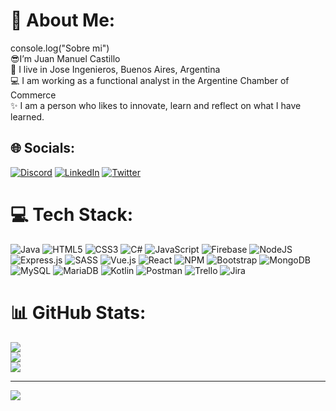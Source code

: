 # 💫 About Me:
 console.log("Sobre mi")<br>😎I’m Juan Manuel Castillo<br>📍 I live in Jose Ingenieros, Buenos Aires, Argentina<br>💻 I am working as a functional analyst in the Argentine Chamber of Commerce<br>✨ I am a person who likes to innovate, learn and reflect on what I have learned.


## 🌐 Socials:
[![Discord](https://img.shields.io/badge/Discord-%237289DA.svg?logo=discord&logoColor=white)](https://discord.gg/CORP_Gaucho#3174) [![LinkedIn](https://img.shields.io/badge/LinkedIn-%230077B5.svg?logo=linkedin&logoColor=white)](https://linkedin.com/in/https://www.linkedin.com/in/juan-manuel-castillo-/) [![Twitter](https://img.shields.io/badge/Twitter-%231DA1F2.svg?logo=Twitter&logoColor=white)](https://twitter.com/https://twitter.com/Gauch04) 

# 💻 Tech Stack:
![Java](https://img.shields.io/badge/java-%23ED8B00.svg?style=flat&logo=java&logoColor=white) ![HTML5](https://img.shields.io/badge/html5-%23E34F26.svg?style=flat&logo=html5&logoColor=white) ![CSS3](https://img.shields.io/badge/css3-%231572B6.svg?style=flat&logo=css3&logoColor=white) ![C#](https://img.shields.io/badge/c%23-%23239120.svg?style=flat&logo=c-sharp&logoColor=white) ![JavaScript](https://img.shields.io/badge/javascript-%23323330.svg?style=flat&logo=javascript&logoColor=%23F7DF1E) ![Firebase](https://img.shields.io/badge/firebase-%23039BE5.svg?style=flat&logo=firebase) ![NodeJS](https://img.shields.io/badge/node.js-6DA55F?style=flat&logo=node.js&logoColor=white) ![Express.js](https://img.shields.io/badge/express.js-%23404d59.svg?style=flat&logo=express&logoColor=%2361DAFB) ![SASS](https://img.shields.io/badge/SASS-hotpink.svg?style=flat&logo=SASS&logoColor=white) ![Vue.js](https://img.shields.io/badge/vuejs-%2335495e.svg?style=flat&logo=vuedotjs&logoColor=%234FC08D) ![React](https://img.shields.io/badge/react-%2320232a.svg?style=flat&logo=react&logoColor=%2361DAFB) ![NPM](https://img.shields.io/badge/NPM-%23000000.svg?style=flat&logo=npm&logoColor=white) ![Bootstrap](https://img.shields.io/badge/bootstrap-%23563D7C.svg?style=flat&logo=bootstrap&logoColor=white) ![MongoDB](https://img.shields.io/badge/MongoDB-%234ea94b.svg?style=flat&logo=mongodb&logoColor=white) ![MySQL](https://img.shields.io/badge/mysql-%2300f.svg?style=flat&logo=mysql&logoColor=white) ![MariaDB](https://img.shields.io/badge/MariaDB-003545?style=flat&logo=mariadb&logoColor=white) ![Kotlin](https://img.shields.io/badge/kotlin-%230095D5.svg?style=flat&logo=kotlin&logoColor=white) ![Postman](https://img.shields.io/badge/Postman-FF6C37?style=flat&logo=postman&logoColor=white) ![Trello](https://img.shields.io/badge/Trello-%23026AA7.svg?style=flat&logo=Trello&logoColor=white) ![Jira](https://img.shields.io/badge/jira-%230A0FFF.svg?style=flat&logo=jira&logoColor=white)
# 📊 GitHub Stats:
![](https://github-readme-stats.vercel.app/api?username=juanmcastillo3&theme=dark&hide_border=false&include_all_commits=true&count_private=true)<br/>
![](https://github-readme-streak-stats.herokuapp.com/?user=juanmcastillo3&theme=dark&hide_border=false)<br/>
![](https://github-readme-stats.vercel.app/api/top-langs/?username=juanmcastillo3&theme=dark&hide_border=false&include_all_commits=true&count_private=true&layout=compact)

---
[![](https://visitcount.itsvg.in/api?id=juanmcastillo3&icon=0&color=0)](https://visitcount.itsvg.in)

<!-- Proudly created with GPRM ( https://gprm.itsvg.in ) -->